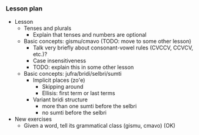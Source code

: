 ### Lesson plan

* Lesson
    * Tenses and plurals
        * Explain that tenses and numbers are optional
    * Basic concepts: gismu/cmavo (TODO: move to some other lesson)
        * Talk very briefly about consonant-vowel rules (CVCCV, CCVCV, etc.)?
        * Case insensitiveness
        * TODO: explain this in some other lesson
    * Basic concepts: jufra/bridi/selbri/sumti
        * Implicit places (zo'e)
            * Skipping around
            * Ellisis: first term or last terms
        * Variant bridi structure
            * more than one sumti before the selbri
            * no sumti before the selbri
* New exercises
    * Given a word, tell its grammatical class (gismu, cmavo) (OK)
